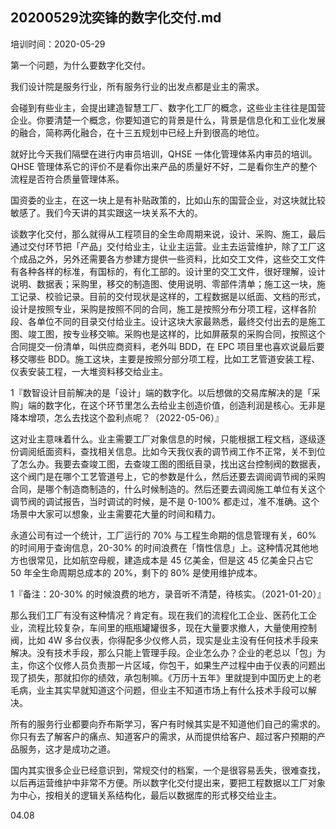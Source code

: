 ## 20200529沈奕锋的数字化交付.md

培训时间：2020-05-29

第一个问题，为什么要数字化交付。

我们设计院是服务行业，所有服务行业的出发点都是业主的需求。

会碰到有些业主，会提出建造智慧工厂、数字化工厂的概念，这些业主往往是国营企业。你要清楚一个概念，你要知道它的背景是什么，背景是信息化和工业化发展的融合，简称两化融合，在十三五规划中已经上升到很高的地位。

就好比今天我们隔壁在进行内审员培训，QHSE 一体化管理体系内审员的培训。QHSE 管理体系它的评价不是看你出来产品的质量好不好，二是看你生产的整个流程是否符合质量管理体系。

国资委的业主，在这一块上是有补贴政策的，比如山东的国营企业，对这块就比较敏感了。我们今天讲的其实跟这一块关系不大的。

谈数字化交付，那么就得从工程项目的全生命周期来说，设计、采购、施工，最后通过交付环节把「产品」交付给业主，让业主运营。业主去运营维护，除了工厂这个成品之外，另外还需要各方参建方提供一些资料，比如交工文件，这些交工文件有各种各样的标准，有国标的，有化工部的。设计里的交工文件，很好理解，设计说明、数据表；采购里，移交的制造图、使用说明、零部件清单；施工这一块，施工记录、校验记录。目前的交付现状是这样的，工程数据是以纸面、文档的形式，设计是按照专业，采购是按照不同的合同，施工是按照分布分项工程，这样各阶段、各单位不同的目录交付给业主。设计这块大家最熟悉，最终交付出去的是施工图、竣工图，按专业移交嘛。采购也是这样的，比如屏蔽泵的采购合同，按照这个合同提交一份清单，叫供应商资料，老外叫 BDD，在 EPC 项目里也喜欢说最后要移交哪些 BDD。施工这块，主要是按照分部分项工程，比如工艺管道安装工程、仪表安装工程，一大堆资料移交给业主。

1『数智设计目前解决的是「设计」端的数字化。以后想做的交易库解决的是「采购」端的数字化，在这个环节里怎么去给业主创造价值，创造利润是核心。无非是降本增项，怎么去找这个盈利点呢？（2022-05-06）』

这对业主意味着什么。业主需要工厂对象信息的时候，只能根据工程文档，逐级逐份调阅纸面资料，查找相关信息。比如今天我仪表的调节阀工作不正常，关不到位了怎么办。我要去查竣工图，去查竣工图的图纸目录，找出这台控制阀的数据表，这个阀门是在哪个工艺管道号上，它的参数是什么，然后还要去调阅调节阀的采购合同，是哪个制造商制造的，什么时候制造的。然后还要去调阅施工单位有关这个调节阀的调试报告，当时调试的时候，是不是 0-100% 都走过，准不准确。这个场景中大家可以想象，业主需要花大量的时间和精力。

永道公司有过一个统计，工厂运行的 70% 与工程生命期的信息管理有关，60% 的时间用于查询信息，20-30% 的时间浪费在「惰性信息」上。这种情况其他地方也很常见，比如航空母舰，建造成本是 45 亿美金，但是这 45 亿美金只占它 50 年全生命周期总成本的 20%，剩下的 80% 是使用维护成本。

1『备注：20-30% 的时候浪费的地方，录音听不清楚，待核实。（2021-01-20）』

那么我们工厂有没有这种情况？肯定有。现在我们的流程化工企业、医药化工企业，流程比较复杂，车间里的瓶瓶罐罐很多，现在大量要求撤人，大量使用控制阀，比如 4W 多台仪表，你得配多少仪修人员，现实是业主没有任何技术手段来解决。没有技术手段，那么只能上管理手段。企业怎么办？企业的老总以「包」为主，你这个仪修人员负责那一片区域，你包干，如果生产过程中由于仪表的问题出现了损失，那就扣你的绩效，承包制嘛。《万历十五年》里就提到中国历史上的老毛病，业主其实早就知道这个问题，但业主不知道市场上有什么技术手段可以解决。

所有的服务行业都要向乔布斯学习，客户有时候其实是不知道他们自己的需求的。你只有去了解客户的痛点、知道客户的需求，从而提供给客户、超过客户预期的产品服务，这才是成功之道。

国内其实很多企业已经意识到，常规交付的档案，一个是很容易丢失，很难查找，以后再运营维护中非常不方便。所以数字化交付提出来，要把工程数据以工厂对象为中心，按相关的逻辑关系结构化，最后以数据库的形式移交给业主。

04.08
 
 
